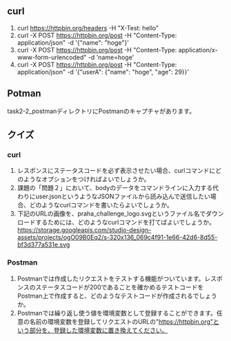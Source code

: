 ## curl
1. curl https://httpbin.org/headers -H "X-Test: hello"
2. curl -X POST https://httpbin.org/post -H "Content-Type: application/json" -d '{"name": "hoge"}'
4. curl -X POST https://httpbin.org/post -H "Content-Type: application/x-www-form-urlencoded" -d 'name=hoge'
3. curl -X POST https://httpbin.org/post -H "Content-Type: application/json" -d '{"userA": {"name": "hoge", "age": 29}}'

## Potman
task2-2_postmanディレクトリにPostmanのキャプチャがあります。

## クイズ

### curl

1. レスポンスにステータスコードを必ず表示させたい場合、curlコマンドにどのようなオプションをつければよいでしょうか。
2.  課題の「問題２」において、bodyのデータをコマンドラインに入力する代わりにuser.jsonというようなJSONファイルから読み込んで送信したい場合、どのようなcurlコマンドを書いたらよいでしょうか。
3. 下記のURLの画像を、praha_challenge_logo.svgというファイル名でダウンロードするためには、どのようなcurlコマンドを打てばよいでしょうか。
https://storage.googleapis.com/studio-design-assets/projects/ogO09B0Eq2/s-320x136_069c4f91-1e66-42d6-8d55-bf3d377a531e.svg


### Postman
1. Postmanでは作成したリクエストをテストする機能がついています。レスポンスのステータスコードが200であることを確かめるテストコードをPostman上で作成すると、どのようなテストコードが作成されるでしょうか。
2. Postmanでは繰り返し使う値を環境変数として登録することができます。任意の名前の環境変数を登録してリクエストのURLの"https://httpbin.org"という部分を、登録した環境変数に置き換えてください。
